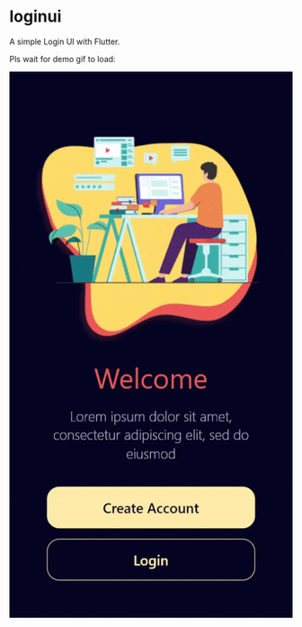 # loginui

A simple Login UI with Flutter.

Pls wait for demo gif to load:

![DemoShow](LoginDemo.gif)
